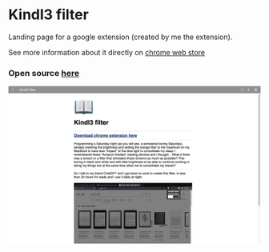 # Kindl3 filter

Landing page for a google extension (created by me the extension).

See more information about it directly on <a href="https://chrome.google.com/webstore/detail/kindl3-filter/gipjennhlknidhdfmloibododpccgcdd">chrome web store</a>

### Open source <a href="https://github.com/joaquinmetayer/kindl3filter/tree/master/kindl3filter">here</a>

<img src="./img/Screenshot 2023-02-26 at 11.09.51.png">